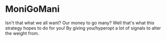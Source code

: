 # MoniGoMani
Isn't that what we all want? Our money to go many? Well that's what this strategy hopes to do for you! By giving you/hyperopt a lot of signals to alter the weight from.

